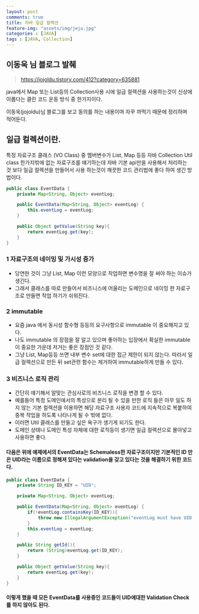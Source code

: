 ```yaml
---
layout: post
comments: true
title: 자바 일급 컬렉션
feature-img: "assets/img/jeju.jpg"
categories : [JAVA]
tags : [JAVA, Collection]
---
```


## 이동욱 님 블로그 발췌

> https://jojoldu.tistory.com/412?category=635881

java에서 Map 또는 List등의 Collection사용 시에 일급 컬렉션을 사용하는것이 신상에 이롭다는 클린 코드 운동 방식 중 한가지이다.

이동욱(jojoldu)님 블로그를 보고 동의를 하는 내용이며 자꾸 까먹기 때문에 정리하며 적어둔다.

## 일급 컬렉션이란.

특정 자료구조 클래스 (VO Class) 중 멤버변수가 List, Map 등등 자바 Collection Util class 한가지밖에 없는 자료구조를 얘기하는데 자바 기본 api만을 사용해서 처리하는 것 보다 일급 컬렉션을 만들어서 사용 하는것이 깨끗한 코드 관리법에 좋다 하여 생긴 방법이다.

```java
public class EventData {
    private Map<String, Object> eventLog;

    public EventData(Map<String, Object> eventLog) {
        this.eventLog = eventLog;
    }

    public Object getValue(String key){
        return eventLog.get(key);
    }
}
```

### 1 자료구조의 네이밍 및 가시성 증가

- 당연한 것이 그냥 List, Map 이런 모양으로 작업하면 변수명을 잘 써야 하는 이슈가 생긴다.
- 그래서 클래스를 따로 만들어서 비즈니스에 어울리는 도메인으로 네이밍 한 자료구조로 만들면 작업 하기가 쉬워진다.

### 2 immutable

- 요즘 java 에서 동시성 함수형 등등의 요구사항으로 immutable 이 중요해지고 있다.
- 나도 immutable 의 장점을 잘 알고 있으며 좋아하는 입장에서 확실한 immutable이 중요한 가운데 저거는 좋은 장점인 것 같다.
- 그냥 List, Map등등 쓰면 내부 변수 set에 대한 접근 제한이 되지 않는다. 따라서 일급 컬렉션으로 만든 뒤 set관련 함수는 제거하여 immutable하게 만들 수 있다.

### 3 비즈니스 로직 관리

- 간단히 얘기해서 알맞는 관심사로의 비즈니스 로직을 변경 할 수 있다.
- 예를들어 특정 도메인에서의 특성으로 분리 될 수 있을 만한 로직 들은 아무 일도 하지 않는 기본 컬렉션을 이용하면 해당 자료구조 사용자 코드에 지속적으로 복붙하여 중복 작업을 하도록 나타나게 될 수 밖에 없다.
- 이러면 Util 클래스를 만들고 싶은 욕구가 생기게 되기도 한다.
- 도메인 상태나 도메인 특성 자체에 대한 로직등이 생기면 일급 컬렉션으로 몰아넣고 사용하면 좋다.

#### 다음은 위에 예제에서의 EventData는 Schemaless한 자료구조이지만 기본적인 ID 만은 UID라는 이름으로 정해져 있다는 validation을 갖고 있다는 것을 해결하기 위한 코드다.

``` java
public class EventData {
    private String ID_KEY = "UID";

    private Map<String, Object> eventLog;

    public EventData(Map<String, Object> eventLog) {
        if(!eventLog.containsKey(ID_KEY)){
            throw new IllegalArgumentException("eventLog must have UID Key");
        }
        this.eventLog = eventLog;
    }

    public String getId(){
        return (String)eventLog.get(ID_KEY);
    }

    public Object getValue(String key){
        return eventLog.get(key);
    }
}
```

#### 이렇게 했을 때 모든 EventData를 사용중인 코드들이 UID에대한 Validation Check를 하지 않아도 된다.